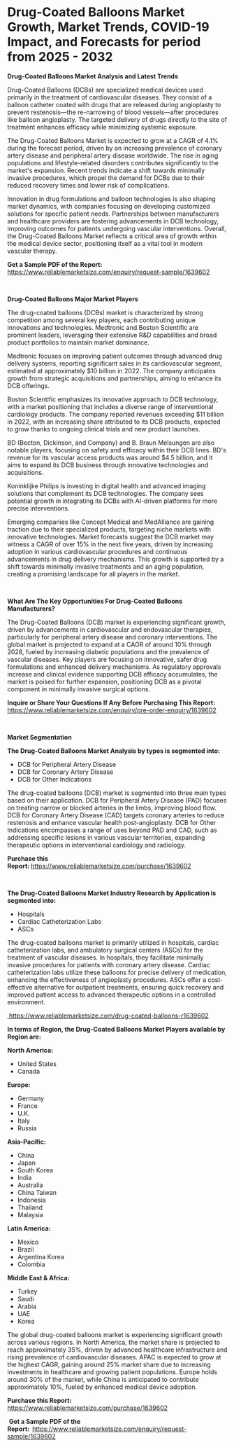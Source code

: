 <p><h1>Drug-Coated Balloons Market Growth, Market Trends, COVID-19 Impact, and Forecasts for period from 2025 - 2032</h1></p><p><strong>Drug-Coated Balloons Market Analysis and Latest Trends</strong></p>
<p><p>Drug-Coated Balloons (DCBs) are specialized medical devices used primarily in the treatment of cardiovascular diseases. They consist of a balloon catheter coated with drugs that are released during angioplasty to prevent restenosis—the re-narrowing of blood vessels—after procedures like balloon angioplasty. The targeted delivery of drugs directly to the site of treatment enhances efficacy while minimizing systemic exposure.</p><p>The Drug-Coated Balloons Market is expected to grow at a CAGR of 4.1% during the forecast period, driven by an increasing prevalence of coronary artery disease and peripheral artery disease worldwide. The rise in aging populations and lifestyle-related disorders contributes significantly to the market's expansion. Recent trends indicate a shift towards minimally invasive procedures, which propel the demand for DCBs due to their reduced recovery times and lower risk of complications.</p><p>Innovation in drug formulations and balloon technologies is also shaping market dynamics, with companies focusing on developing customized solutions for specific patient needs. Partnerships between manufacturers and healthcare providers are fostering advancements in DCB technology, improving outcomes for patients undergoing vascular interventions. Overall, the Drug-Coated Balloons Market reflects a critical area of growth within the medical device sector, positioning itself as a vital tool in modern vascular therapy.</p></p>
<p><strong>Get a Sample PDF of the Report:&nbsp;</strong> <a href="https://www.reliablemarketsize.com/enquiry/request-sample/1639602?utm_campaign=2993&utm_medium=2&utm_source=Github&utm_content=ia&utm_term=14042025&utm_id=drug-coated-balloons">https://www.reliablemarketsize.com/enquiry/request-sample/1639602</a></p>
<p>&nbsp;</p>
<p><strong>Drug-Coated Balloons Major Market Players</strong></p>
<p><p>The drug-coated balloons (DCBs) market is characterized by strong competition among several key players, each contributing unique innovations and technologies. Medtronic and Boston Scientific are prominent leaders, leveraging their extensive R&D capabilities and broad product portfolios to maintain market dominance. </p><p>Medtronic focuses on improving patient outcomes through advanced drug delivery systems, reporting significant sales in its cardiovascular segment, estimated at approximately $10 billion in 2022. The company anticipates growth from strategic acquisitions and partnerships, aiming to enhance its DCB offerings.</p><p>Boston Scientific emphasizes its innovative approach to DCB technology, with a market positioning that includes a diverse range of interventional cardiology products. The company reported revenues exceeding $11 billion in 2022, with an increasing share attributed to its DCB products, expected to grow thanks to ongoing clinical trials and new product launches.</p><p>BD (Becton, Dickinson, and Company) and B. Braun Melsungen are also notable players, focusing on safety and efficacy within their DCB lines. BD's revenue for its vascular access products was around $4.5 billion, and it aims to expand its DCB business through innovative technologies and acquisitions.</p><p>Koninklijke Philips is investing in digital health and advanced imaging solutions that complement its DCB technologies. The company sees potential growth in integrating its DCBs with AI-driven platforms for more precise interventions.</p><p>Emerging companies like Concept Medical and MedAlliance are gaining traction due to their specialized products, targeting niche markets with innovative technologies. Market forecasts suggest the DCB market may witness a CAGR of over 15% in the next five years, driven by increasing adoption in various cardiovascular procedures and continuous advancements in drug delivery mechanisms. This growth is supported by a shift towards minimally invasive treatments and an aging population, creating a promising landscape for all players in the market.</p></p>
<p>&nbsp;</p>
<p><strong>What Are The Key Opportunities For Drug-Coated Balloons Manufacturers?</strong></p>
<p><p>The Drug-Coated Balloons (DCB) market is experiencing significant growth, driven by advancements in cardiovascular and endovascular therapies, particularly for peripheral artery disease and coronary interventions. The global market is projected to expand at a CAGR of around 10% through 2028, fueled by increasing diabetic populations and the prevalence of vascular diseases. Key players are focusing on innovative, safer drug formulations and enhanced delivery mechanisms. As regulatory approvals increase and clinical evidence supporting DCB efficacy accumulates, the market is poised for further expansion, positioning DCB as a pivotal component in minimally invasive surgical options.</p></p>
<p><strong>Inquire or Share Your Questions If Any Before Purchasing This Report:</strong> <a href="https://www.reliablemarketsize.com/enquiry/pre-order-enquiry/1639602?utm_campaign=2993&utm_medium=2&utm_source=Github&utm_content=ia&utm_term=14042025&utm_id=drug-coated-balloons">https://www.reliablemarketsize.com/enquiry/pre-order-enquiry/1639602</a></p>
<p>&nbsp;</p>
<p><strong>Market Segmentation</strong></p>
<p><strong>The Drug-Coated Balloons Market Analysis by types is segmented into:</strong></p>
<p><ul><li>DCB for Peripheral Artery Disease</li><li>DCB for Coronary Artery Disease</li><li>DCB for Other Indications</li></ul></p>
<p><p>The drug-coated balloons (DCB) market is segmented into three main types based on their application. DCB for Peripheral Artery Disease (PAD) focuses on treating narrow or blocked arteries in the limbs, improving blood flow. DCB for Coronary Artery Disease (CAD) targets coronary arteries to reduce restenosis and enhance vascular health post-angioplasty. DCB for Other Indications encompasses a range of uses beyond PAD and CAD, such as addressing specific lesions in various vascular territories, expanding therapeutic options in interventional cardiology and radiology.</p></p>
<p><strong>Purchase this Report:&nbsp;</strong><a href="https://www.reliablemarketsize.com/purchase/1639602?utm_campaign=2993&utm_medium=2&utm_source=Github&utm_content=ia&utm_term=14042025&utm_id=drug-coated-balloons">https://www.reliablemarketsize.com/purchase/1639602</a></p>
<p>&nbsp;</p>
<p><strong>The Drug-Coated Balloons Market Industry Research by Application is segmented into:</strong></p>
<p><ul><li>Hospitals</li><li>Cardiac Catheterization Labs</li><li>ASCs</li></ul></p>
<p><p>The drug-coated balloons market is primarily utilized in hospitals, cardiac catheterization labs, and ambulatory surgical centers (ASCs) for the treatment of vascular diseases. In hospitals, they facilitate minimally invasive procedures for patients with coronary artery disease. Cardiac catheterization labs utilize these balloons for precise delivery of medication, enhancing the effectiveness of angioplasty procedures. ASCs offer a cost-effective alternative for outpatient treatments, ensuring quick recovery and improved patient access to advanced therapeutic options in a controlled environment.</p></p>
<p><a href="https://www.reliablemarketsize.com/drug-coated-balloons-r1639602?utm_campaign=2993&utm_medium=2&utm_source=Github&utm_content=ia&utm_term=14042025&utm_id=drug-coated-balloons">&nbsp;https://www.reliablemarketsize.com/drug-coated-balloons-r1639602</a></p>
<p><strong>In terms of Region, the Drug-Coated Balloons Market Players available by Region are:</strong></p>
<p>
    <p> <strong> North America: </strong>
        <ul>
            <li>United States</li>
            <li>Canada</li>
        </ul>
        </p> 
    <p> <strong> Europe: </strong>
        <ul>
            <li>Germany</li>
            <li>France</li>
            <li>U.K.</li>
            <li>Italy</li>
            <li>Russia</li>
        </ul>
        </p> 
    <p> <strong> Asia-Pacific: </strong>
        <ul>
            <li>China</li>
            <li>Japan</li>
            <li>South Korea</li>
            <li>India</li>
            <li>Australia</li>
            <li>China Taiwan</li>
            <li>Indonesia</li>
            <li>Thailand</li>
            <li>Malaysia</li>
        </ul>
        </p> 
    <p> <strong> Latin America: </strong>
        <ul>
            <li>Mexico</li>
            <li>Brazil</li>
            <li>Argentina Korea</li>
            <li>Colombia</li>
        </ul>
        </p> 
    <p> <strong> Middle East & Africa: </strong>
        <ul>
            <li>Turkey</li>
            <li>Saudi</li>
            <li>Arabia</li>
            <li>UAE</li>
            <li>Korea</li>
        </ul>
    </p>
    </p>
<p><p>The global drug-coated balloons market is experiencing significant growth across various regions. In North America, the market share is projected to reach approximately 35%, driven by advanced healthcare infrastructure and rising prevalence of cardiovascular diseases. APAC is expected to grow at the highest CAGR, gaining around 25% market share due to increasing investments in healthcare and growing patient populations. Europe holds around 30% of the market, while China is anticipated to contribute approximately 10%, fueled by enhanced medical device adoption.</p></p>
<p><strong>Purchase this Report: </strong><a href="https://www.reliablemarketsize.com/purchase/1639602?utm_campaign=2993&utm_medium=2&utm_source=Github&utm_content=ia&utm_term=14042025&utm_id=drug-coated-balloons">https://www.reliablemarketsize.com/purchase/1639602</a></p>
<p>&nbsp;<strong>Get a Sample PDF of the Report:&nbsp;&nbsp;</strong><a href="https://www.reliablemarketsize.com/enquiry/request-sample/1639602?utm_campaign=2993&utm_medium=2&utm_source=Github&utm_content=ia&utm_term=14042025&utm_id=drug-coated-balloons">https://www.reliablemarketsize.com/enquiry/request-sample/1639602</a></p>
<p><strong></strong></p>
<p><p></p><p></p><p></p></p>